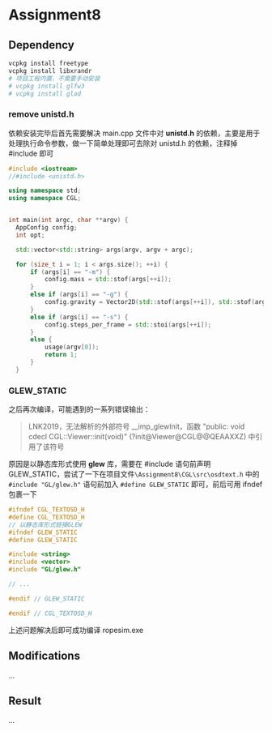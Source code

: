 # Assignment8

## Dependency

```bash
vcpkg install freetype
vcpkg install libxrandr
# 项目工程内置，不需要手动安装
# vcpkg install glfw3
# vcpkg install glad
```

### remove unistd.h

依赖安装完毕后首先需要解决 main.cpp 文件中对 **unistd.h** 的依赖，主要是用于处理执行命令参数，做一下简单处理即可去除对 unistd.h 的依赖，注释掉 #include 即可

```c++
#include <iostream>
//#include <unistd.h>

using namespace std;
using namespace CGL;


int main(int argc, char **argv) {
  AppConfig config;
  int opt;

  std::vector<std::string> args(argv, argv + argc);

  for (size_t i = 1; i < args.size(); ++i) {
      if (args[i] == "-m") {
          config.mass = std::stof(args[++i]);
      }
      else if (args[i] == "-g") {
          config.gravity = Vector2D(std::stof(args[++i]), std::stof(args[++i]));
      }
      else if (args[i] == "-s") {
          config.steps_per_frame = std::stoi(args[++i]);
      }
      else {
          usage(argv[0]);
          return 1;
      }
  }
```

### GLEW_STATIC

之后再次编译，可能遇到的一系列错误输出：

> LNK2019，无法解析的外部符号 __imp_glewInit，函数 "public: void cdecl CGL::Viewer::init(void)" (?init@Viewer@CGL@@QEAAXXZ) 中引用了该符号

原因是以静态库形式使用 **glew** 库，需要在 #include 语句前声明 GLEW_STATIC，尝试了一下在项目文件`\Assignment8\CGL\src\osdtext.h` 中的 `#include "GL/glew.h"` 语句前加入 `#define GLEW_STATIC` 即可，前后可用 ifndef 包裹一下

```c++
#ifndef CGL_TEXTOSD_H
#define CGL_TEXTOSD_H
// 以静态库形式链接GLEW
#ifndef GLEW_STATIC
#define GLEW_STATIC

#include <string>
#include <vector>
#include "GL/glew.h"

// ...

#endif // GLEW_STATIC

#endif // CGL_TEXTOSD_H

```

上述问题解决后即可成功编译 ropesim.exe

## Modifications

...

## Result

...
